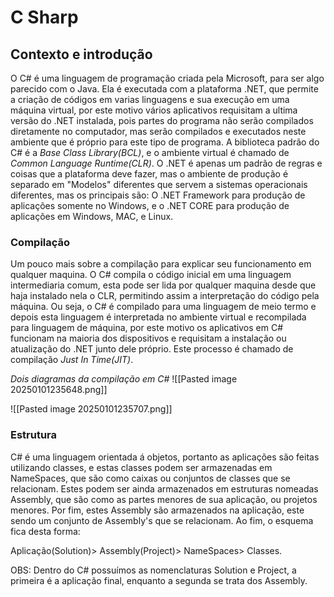# C Sharp

## Contexto e introdução

O C# é uma linguagem de programação criada pela Microsoft, para ser algo parecido com o Java. Ela é executada com a plataforma .NET, que permite a criação de códigos em varias linguagens e sua execução em uma máquina virtual, por este motivo vários aplicativos requisitam a ultima versão do .NET instalada, pois partes do programa não serão compilados diretamente no computador, mas serão compilados e executados neste ambiente que é próprio para este tipo de programa. A biblioteca padrão do C# é a *Base Class Library(BCL)*, e o ambiente virtual é chamado de *Common Language Runtime(CLR)*. 
O .NET é apenas um padrão de regras e coisas que a plataforma deve fazer, mas o ambiente de produção é separado em "Modelos" diferentes que servem a sistemas operacionais diferentes, mas os principais são: O .NET Framework para produção de aplicações somente no Windows, e o .NET CORE para produção de aplicações em Windows, MAC, e Linux.

### Compilação

Um pouco mais sobre a compilação para explicar seu funcionamento em qualquer maquina. O C# compila o código inicial em uma linguagem intermediaria comum, esta pode ser lida por qualquer maquina desde que haja instalado nela o CLR, permitindo assim a interpretação do código pela máquina. Ou seja, o C# é compilado para uma linguagem de meio termo e depois esta linguagem é interpretada no ambiente virtual e recompilada para linguagem de máquina, por este motivo os aplicativos em C# funcionam na maioria dos dispositivos e requisitam a instalação ou atualização do .NET junto dele próprio. Este processo é chamado de compilação *Just In Time(JIT)*. 

*Dois diagramas da compilação em C#*
![[Pasted image 20250101235648.png]]

![[Pasted image 20250101235707.png]]

### Estrutura

C# é uma linguagem orientada á objetos, portanto as aplicações são feitas utilizando classes, e estas classes podem ser armazenadas em NameSpaces, que são como caixas ou conjuntos de classes que se relacionam. Estes podem ser ainda armazenados em estruturas nomeadas Assembly, que são como as partes menores de sua aplicação, ou projetos menores. Por fim, estes Assembly são armazenados na aplicação, este sendo um conjunto de Assembly's que se relacionam. Ao fim, o esquema fica desta forma:

Aplicação(Solution)> Assembly(Project)> NameSpaces> Classes. 

OBS: Dentro do C# possuímos as nomenclaturas Solution e Project, a primeira é a aplicação final, enquanto a segunda se trata dos Assembly.